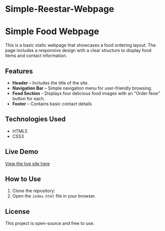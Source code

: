 # Simple-Reestar-Webpage

# Simple Food Webpage

This is a basic static webpage that showcases a food ordering layout. The page includes a responsive design with a clear structure to display food items and contact information.

## Features

- **Header** – Includes the title  of the site.
- **Navigation Bar** – Simple navigation menu for user-friendly browsing.
- **Food Section** – Displays four delicious food images with an "Order Now" button for each.
- **Footer** – Contains basic contact details 

## Technologies Used

- HTML5
- CSS3

## Live Demo

[View the live site here](https://ayyappandeveloper.github.io/Simple-Reestar-Webpage/)

## How to Use

1. Clone the repository:
2. Open the `index.html` file in your browser.

## License

This project is open-source and free to use.


